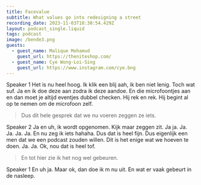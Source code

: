 ```yaml
---
title: Facevalue
subtitle: What values go into redesigning a street
recording_date: 2023-11-03T18:30:54.429Z
layout: podcast_single.liquid
tags: podcast
image: /bende3.png
guests:
  - guest_name: Malique Mohamud
    guest_url: https://theniteshop.com/
  - guest_name: Cye Wong-Loi-Sing
    guest_url: https://www.instagram.com/cye.bng
---
```

Speaker 1
Het is nu heel hoog. Ik klik een blij aah, ik ben niet lenig. Toch wat suf. Ja en ik doe deze aan zodra ik deze aandoe. En die microfoontjes aan en dan moet je altijd eventjes dubbel checken. Hij rek en rek. Hij begint al op te nemen om de microfoon zelf. 

> Dus dit hele gesprek dat we nu voeren zeggen ze iets.

Speaker 2
Ja en uh, ik wordt opgenomen. Kijk maar zeggen zit. Ja ja. Ja. Ja. Ja. Ja. En nu zeg ik iets hahaha. Dus dat is heel fijn. Dus eigenlijk een men dat we een podcast zouden willen. Dit is het enige wat we hoeven te doen. Ja. Ja. Ok, nou dat is heel tof.

> En tot hier zie ik het nog wel gebeuren.

Speaker 1
En uh ja. Maar ok, dan doe ik m nu uit. En wat er vaak gebeurt in de nasleep.